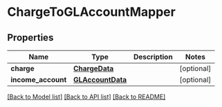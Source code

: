 # ChargeToGLAccountMapper

## Properties
Name | Type | Description | Notes
------------ | ------------- | ------------- | -------------
**charge** | [**ChargeData**](ChargeData.md) |  | [optional] 
**income_account** | [**GLAccountData**](GLAccountData.md) |  | [optional] 

[[Back to Model list]](../README.md#documentation-for-models) [[Back to API list]](../README.md#documentation-for-api-endpoints) [[Back to README]](../README.md)

